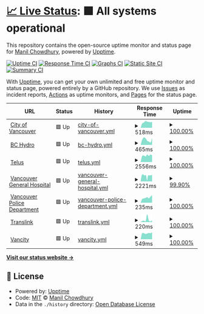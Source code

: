 # [📈 Live Status](https://demo.upptime.js.org): <!--live status--> **🟩 All systems operational**

This repository contains the open-source uptime monitor and status page for [Manil Chowdhury](https://manil.xyz), powered by [Upptime](https://github.com/upptime/upptime).

[![Uptime CI](https://github.com/keywordnew/scaling-robot/workflows/Uptime%20CI/badge.svg)](https://github.com/keywordnew/scaling-robot/actions?query=workflow%3A%22Uptime+CI%22)
[![Response Time CI](https://github.com/keywordnew/scaling-robot/workflows/Response%20Time%20CI/badge.svg)](https://github.com/keywordnew/scaling-robot/actions?query=workflow%3A%22Response+Time+CI%22)
[![Graphs CI](https://github.com/keywordnew/scaling-robot/workflows/Graphs%20CI/badge.svg)](https://github.com/keywordnew/scaling-robot/actions?query=workflow%3A%22Graphs+CI%22)
[![Static Site CI](https://github.com/keywordnew/scaling-robot/workflows/Static%20Site%20CI/badge.svg)](https://github.com/keywordnew/scaling-robot/actions?query=workflow%3A%22Static+Site+CI%22)
[![Summary CI](https://github.com/keywordnew/scaling-robot/workflows/Summary%20CI/badge.svg)](https://github.com/keywordnew/scaling-robot/actions?query=workflow%3A%22Summary+CI%22)

With [Upptime](https://upptime.js.org), you can get your own unlimited and free uptime monitor and status page, powered entirely by a GitHub repository. We use [Issues](https://github.com/keywordnew/scaling-robot/issues) as incident reports, [Actions](https://github.com/keywordnew/scaling-robot/actions) as uptime monitors, and [Pages](https://demo.upptime.js.org) for the status page.

<!--start: status pages-->
<!-- This summary is generated by Upptime (https://github.com/upptime/upptime) -->
<!-- Do not edit this manually, your changes will be overwritten -->
<!-- prettier-ignore -->
| URL | Status | History | Response Time | Uptime |
| --- | ------ | ------- | ------------- | ------ |
| <img alt="" src="https://nilspace.xyz/content/images/2023/05/water.png" height="13"> [City of Vancouver](https://vancouver.ca/home-property-development/water-treatment.aspx) | 🟩 Up | [city-of-vancouver.yml](https://github.com/keywordnew/scaling-robot/commits/HEAD/history/city-of-vancouver.yml) | <details><summary><img alt="Response time graph" src="./graphs/city-of-vancouver/response-time-week.png" height="20"> 518ms</summary><br><a href="https://keywordnew.github.io/scaling-robot/history/city-of-vancouver"><img alt="Response time 555" src="https://img.shields.io/endpoint?url=https%3A%2F%2Fraw.githubusercontent.com%2Fkeywordnew%2Fscaling-robot%2FHEAD%2Fapi%2Fcity-of-vancouver%2Fresponse-time.json"></a><br><a href="https://keywordnew.github.io/scaling-robot/history/city-of-vancouver"><img alt="24-hour response time 538" src="https://img.shields.io/endpoint?url=https%3A%2F%2Fraw.githubusercontent.com%2Fkeywordnew%2Fscaling-robot%2FHEAD%2Fapi%2Fcity-of-vancouver%2Fresponse-time-day.json"></a><br><a href="https://keywordnew.github.io/scaling-robot/history/city-of-vancouver"><img alt="7-day response time 518" src="https://img.shields.io/endpoint?url=https%3A%2F%2Fraw.githubusercontent.com%2Fkeywordnew%2Fscaling-robot%2FHEAD%2Fapi%2Fcity-of-vancouver%2Fresponse-time-week.json"></a><br><a href="https://keywordnew.github.io/scaling-robot/history/city-of-vancouver"><img alt="30-day response time 555" src="https://img.shields.io/endpoint?url=https%3A%2F%2Fraw.githubusercontent.com%2Fkeywordnew%2Fscaling-robot%2FHEAD%2Fapi%2Fcity-of-vancouver%2Fresponse-time-month.json"></a><br><a href="https://keywordnew.github.io/scaling-robot/history/city-of-vancouver"><img alt="1-year response time 555" src="https://img.shields.io/endpoint?url=https%3A%2F%2Fraw.githubusercontent.com%2Fkeywordnew%2Fscaling-robot%2FHEAD%2Fapi%2Fcity-of-vancouver%2Fresponse-time-year.json"></a></details> | <details><summary><a href="https://keywordnew.github.io/scaling-robot/history/city-of-vancouver">100.00%</a></summary><a href="https://keywordnew.github.io/scaling-robot/history/city-of-vancouver"><img alt="All-time uptime 100.00%" src="https://img.shields.io/endpoint?url=https%3A%2F%2Fraw.githubusercontent.com%2Fkeywordnew%2Fscaling-robot%2FHEAD%2Fapi%2Fcity-of-vancouver%2Fuptime.json"></a><br><a href="https://keywordnew.github.io/scaling-robot/history/city-of-vancouver"><img alt="24-hour uptime 100.00%" src="https://img.shields.io/endpoint?url=https%3A%2F%2Fraw.githubusercontent.com%2Fkeywordnew%2Fscaling-robot%2FHEAD%2Fapi%2Fcity-of-vancouver%2Fuptime-day.json"></a><br><a href="https://keywordnew.github.io/scaling-robot/history/city-of-vancouver"><img alt="7-day uptime 100.00%" src="https://img.shields.io/endpoint?url=https%3A%2F%2Fraw.githubusercontent.com%2Fkeywordnew%2Fscaling-robot%2FHEAD%2Fapi%2Fcity-of-vancouver%2Fuptime-week.json"></a><br><a href="https://keywordnew.github.io/scaling-robot/history/city-of-vancouver"><img alt="30-day uptime 100.00%" src="https://img.shields.io/endpoint?url=https%3A%2F%2Fraw.githubusercontent.com%2Fkeywordnew%2Fscaling-robot%2FHEAD%2Fapi%2Fcity-of-vancouver%2Fuptime-month.json"></a><br><a href="https://keywordnew.github.io/scaling-robot/history/city-of-vancouver"><img alt="1-year uptime 100.00%" src="https://img.shields.io/endpoint?url=https%3A%2F%2Fraw.githubusercontent.com%2Fkeywordnew%2Fscaling-robot%2FHEAD%2Fapi%2Fcity-of-vancouver%2Fuptime-year.json"></a></details>
| <img alt="" src="https://nilspace.xyz/content/images/2023/05/power-1.png" height="13"> [BC Hydro](https://www.bchydro.com/) | 🟩 Up | [bc-hydro.yml](https://github.com/keywordnew/scaling-robot/commits/HEAD/history/bc-hydro.yml) | <details><summary><img alt="Response time graph" src="./graphs/bc-hydro/response-time-week.png" height="20"> 465ms</summary><br><a href="https://keywordnew.github.io/scaling-robot/history/bc-hydro"><img alt="Response time 514" src="https://img.shields.io/endpoint?url=https%3A%2F%2Fraw.githubusercontent.com%2Fkeywordnew%2Fscaling-robot%2FHEAD%2Fapi%2Fbc-hydro%2Fresponse-time.json"></a><br><a href="https://keywordnew.github.io/scaling-robot/history/bc-hydro"><img alt="24-hour response time 606" src="https://img.shields.io/endpoint?url=https%3A%2F%2Fraw.githubusercontent.com%2Fkeywordnew%2Fscaling-robot%2FHEAD%2Fapi%2Fbc-hydro%2Fresponse-time-day.json"></a><br><a href="https://keywordnew.github.io/scaling-robot/history/bc-hydro"><img alt="7-day response time 465" src="https://img.shields.io/endpoint?url=https%3A%2F%2Fraw.githubusercontent.com%2Fkeywordnew%2Fscaling-robot%2FHEAD%2Fapi%2Fbc-hydro%2Fresponse-time-week.json"></a><br><a href="https://keywordnew.github.io/scaling-robot/history/bc-hydro"><img alt="30-day response time 514" src="https://img.shields.io/endpoint?url=https%3A%2F%2Fraw.githubusercontent.com%2Fkeywordnew%2Fscaling-robot%2FHEAD%2Fapi%2Fbc-hydro%2Fresponse-time-month.json"></a><br><a href="https://keywordnew.github.io/scaling-robot/history/bc-hydro"><img alt="1-year response time 514" src="https://img.shields.io/endpoint?url=https%3A%2F%2Fraw.githubusercontent.com%2Fkeywordnew%2Fscaling-robot%2FHEAD%2Fapi%2Fbc-hydro%2Fresponse-time-year.json"></a></details> | <details><summary><a href="https://keywordnew.github.io/scaling-robot/history/bc-hydro">100.00%</a></summary><a href="https://keywordnew.github.io/scaling-robot/history/bc-hydro"><img alt="All-time uptime 100.00%" src="https://img.shields.io/endpoint?url=https%3A%2F%2Fraw.githubusercontent.com%2Fkeywordnew%2Fscaling-robot%2FHEAD%2Fapi%2Fbc-hydro%2Fuptime.json"></a><br><a href="https://keywordnew.github.io/scaling-robot/history/bc-hydro"><img alt="24-hour uptime 100.00%" src="https://img.shields.io/endpoint?url=https%3A%2F%2Fraw.githubusercontent.com%2Fkeywordnew%2Fscaling-robot%2FHEAD%2Fapi%2Fbc-hydro%2Fuptime-day.json"></a><br><a href="https://keywordnew.github.io/scaling-robot/history/bc-hydro"><img alt="7-day uptime 100.00%" src="https://img.shields.io/endpoint?url=https%3A%2F%2Fraw.githubusercontent.com%2Fkeywordnew%2Fscaling-robot%2FHEAD%2Fapi%2Fbc-hydro%2Fuptime-week.json"></a><br><a href="https://keywordnew.github.io/scaling-robot/history/bc-hydro"><img alt="30-day uptime 100.00%" src="https://img.shields.io/endpoint?url=https%3A%2F%2Fraw.githubusercontent.com%2Fkeywordnew%2Fscaling-robot%2FHEAD%2Fapi%2Fbc-hydro%2Fuptime-month.json"></a><br><a href="https://keywordnew.github.io/scaling-robot/history/bc-hydro"><img alt="1-year uptime 100.00%" src="https://img.shields.io/endpoint?url=https%3A%2F%2Fraw.githubusercontent.com%2Fkeywordnew%2Fscaling-robot%2FHEAD%2Fapi%2Fbc-hydro%2Fuptime-year.json"></a></details>
| <img alt="" src="https://nilspace.xyz/content/images/2023/05/communication.png" height="13"> [Telus](https://www.telus.com/en) | 🟩 Up | [telus.yml](https://github.com/keywordnew/scaling-robot/commits/HEAD/history/telus.yml) | <details><summary><img alt="Response time graph" src="./graphs/telus/response-time-week.png" height="20"> 2556ms</summary><br><a href="https://keywordnew.github.io/scaling-robot/history/telus"><img alt="Response time 2610" src="https://img.shields.io/endpoint?url=https%3A%2F%2Fraw.githubusercontent.com%2Fkeywordnew%2Fscaling-robot%2FHEAD%2Fapi%2Ftelus%2Fresponse-time.json"></a><br><a href="https://keywordnew.github.io/scaling-robot/history/telus"><img alt="24-hour response time 2613" src="https://img.shields.io/endpoint?url=https%3A%2F%2Fraw.githubusercontent.com%2Fkeywordnew%2Fscaling-robot%2FHEAD%2Fapi%2Ftelus%2Fresponse-time-day.json"></a><br><a href="https://keywordnew.github.io/scaling-robot/history/telus"><img alt="7-day response time 2556" src="https://img.shields.io/endpoint?url=https%3A%2F%2Fraw.githubusercontent.com%2Fkeywordnew%2Fscaling-robot%2FHEAD%2Fapi%2Ftelus%2Fresponse-time-week.json"></a><br><a href="https://keywordnew.github.io/scaling-robot/history/telus"><img alt="30-day response time 2610" src="https://img.shields.io/endpoint?url=https%3A%2F%2Fraw.githubusercontent.com%2Fkeywordnew%2Fscaling-robot%2FHEAD%2Fapi%2Ftelus%2Fresponse-time-month.json"></a><br><a href="https://keywordnew.github.io/scaling-robot/history/telus"><img alt="1-year response time 2610" src="https://img.shields.io/endpoint?url=https%3A%2F%2Fraw.githubusercontent.com%2Fkeywordnew%2Fscaling-robot%2FHEAD%2Fapi%2Ftelus%2Fresponse-time-year.json"></a></details> | <details><summary><a href="https://keywordnew.github.io/scaling-robot/history/telus">100.00%</a></summary><a href="https://keywordnew.github.io/scaling-robot/history/telus"><img alt="All-time uptime 100.00%" src="https://img.shields.io/endpoint?url=https%3A%2F%2Fraw.githubusercontent.com%2Fkeywordnew%2Fscaling-robot%2FHEAD%2Fapi%2Ftelus%2Fuptime.json"></a><br><a href="https://keywordnew.github.io/scaling-robot/history/telus"><img alt="24-hour uptime 100.00%" src="https://img.shields.io/endpoint?url=https%3A%2F%2Fraw.githubusercontent.com%2Fkeywordnew%2Fscaling-robot%2FHEAD%2Fapi%2Ftelus%2Fuptime-day.json"></a><br><a href="https://keywordnew.github.io/scaling-robot/history/telus"><img alt="7-day uptime 100.00%" src="https://img.shields.io/endpoint?url=https%3A%2F%2Fraw.githubusercontent.com%2Fkeywordnew%2Fscaling-robot%2FHEAD%2Fapi%2Ftelus%2Fuptime-week.json"></a><br><a href="https://keywordnew.github.io/scaling-robot/history/telus"><img alt="30-day uptime 100.00%" src="https://img.shields.io/endpoint?url=https%3A%2F%2Fraw.githubusercontent.com%2Fkeywordnew%2Fscaling-robot%2FHEAD%2Fapi%2Ftelus%2Fuptime-month.json"></a><br><a href="https://keywordnew.github.io/scaling-robot/history/telus"><img alt="1-year uptime 100.00%" src="https://img.shields.io/endpoint?url=https%3A%2F%2Fraw.githubusercontent.com%2Fkeywordnew%2Fscaling-robot%2FHEAD%2Fapi%2Ftelus%2Fuptime-year.json"></a></details>
| <img alt="" src="https://nilspace.xyz/content/images/2023/05/hospital.png" height="13"> [Vancouver General Hospital](https://www.vch.ca/en/location/vancouver-general-hospital) | 🟩 Up | [vancouver-general-hospital.yml](https://github.com/keywordnew/scaling-robot/commits/HEAD/history/vancouver-general-hospital.yml) | <details><summary><img alt="Response time graph" src="./graphs/vancouver-general-hospital/response-time-week.png" height="20"> 2221ms</summary><br><a href="https://keywordnew.github.io/scaling-robot/history/vancouver-general-hospital"><img alt="Response time 2467" src="https://img.shields.io/endpoint?url=https%3A%2F%2Fraw.githubusercontent.com%2Fkeywordnew%2Fscaling-robot%2FHEAD%2Fapi%2Fvancouver-general-hospital%2Fresponse-time.json"></a><br><a href="https://keywordnew.github.io/scaling-robot/history/vancouver-general-hospital"><img alt="24-hour response time 2574" src="https://img.shields.io/endpoint?url=https%3A%2F%2Fraw.githubusercontent.com%2Fkeywordnew%2Fscaling-robot%2FHEAD%2Fapi%2Fvancouver-general-hospital%2Fresponse-time-day.json"></a><br><a href="https://keywordnew.github.io/scaling-robot/history/vancouver-general-hospital"><img alt="7-day response time 2221" src="https://img.shields.io/endpoint?url=https%3A%2F%2Fraw.githubusercontent.com%2Fkeywordnew%2Fscaling-robot%2FHEAD%2Fapi%2Fvancouver-general-hospital%2Fresponse-time-week.json"></a><br><a href="https://keywordnew.github.io/scaling-robot/history/vancouver-general-hospital"><img alt="30-day response time 2467" src="https://img.shields.io/endpoint?url=https%3A%2F%2Fraw.githubusercontent.com%2Fkeywordnew%2Fscaling-robot%2FHEAD%2Fapi%2Fvancouver-general-hospital%2Fresponse-time-month.json"></a><br><a href="https://keywordnew.github.io/scaling-robot/history/vancouver-general-hospital"><img alt="1-year response time 2467" src="https://img.shields.io/endpoint?url=https%3A%2F%2Fraw.githubusercontent.com%2Fkeywordnew%2Fscaling-robot%2FHEAD%2Fapi%2Fvancouver-general-hospital%2Fresponse-time-year.json"></a></details> | <details><summary><a href="https://keywordnew.github.io/scaling-robot/history/vancouver-general-hospital">99.90%</a></summary><a href="https://keywordnew.github.io/scaling-robot/history/vancouver-general-hospital"><img alt="All-time uptime 99.94%" src="https://img.shields.io/endpoint?url=https%3A%2F%2Fraw.githubusercontent.com%2Fkeywordnew%2Fscaling-robot%2FHEAD%2Fapi%2Fvancouver-general-hospital%2Fuptime.json"></a><br><a href="https://keywordnew.github.io/scaling-robot/history/vancouver-general-hospital"><img alt="24-hour uptime 100.00%" src="https://img.shields.io/endpoint?url=https%3A%2F%2Fraw.githubusercontent.com%2Fkeywordnew%2Fscaling-robot%2FHEAD%2Fapi%2Fvancouver-general-hospital%2Fuptime-day.json"></a><br><a href="https://keywordnew.github.io/scaling-robot/history/vancouver-general-hospital"><img alt="7-day uptime 99.90%" src="https://img.shields.io/endpoint?url=https%3A%2F%2Fraw.githubusercontent.com%2Fkeywordnew%2Fscaling-robot%2FHEAD%2Fapi%2Fvancouver-general-hospital%2Fuptime-week.json"></a><br><a href="https://keywordnew.github.io/scaling-robot/history/vancouver-general-hospital"><img alt="30-day uptime 99.94%" src="https://img.shields.io/endpoint?url=https%3A%2F%2Fraw.githubusercontent.com%2Fkeywordnew%2Fscaling-robot%2FHEAD%2Fapi%2Fvancouver-general-hospital%2Fuptime-month.json"></a><br><a href="https://keywordnew.github.io/scaling-robot/history/vancouver-general-hospital"><img alt="1-year uptime 99.94%" src="https://img.shields.io/endpoint?url=https%3A%2F%2Fraw.githubusercontent.com%2Fkeywordnew%2Fscaling-robot%2FHEAD%2Fapi%2Fvancouver-general-hospital%2Fuptime-year.json"></a></details>
| <img alt="" src="https://nilspace.xyz/content/images/2023/05/emergency.png" height="13"> [Vancouver Police Department](https://vpd.ca/report-a-crime/) | 🟩 Up | [vancouver-police-department.yml](https://github.com/keywordnew/scaling-robot/commits/HEAD/history/vancouver-police-department.yml) | <details><summary><img alt="Response time graph" src="./graphs/vancouver-police-department/response-time-week.png" height="20"> 235ms</summary><br><a href="https://keywordnew.github.io/scaling-robot/history/vancouver-police-department"><img alt="Response time 217" src="https://img.shields.io/endpoint?url=https%3A%2F%2Fraw.githubusercontent.com%2Fkeywordnew%2Fscaling-robot%2FHEAD%2Fapi%2Fvancouver-police-department%2Fresponse-time.json"></a><br><a href="https://keywordnew.github.io/scaling-robot/history/vancouver-police-department"><img alt="24-hour response time 341" src="https://img.shields.io/endpoint?url=https%3A%2F%2Fraw.githubusercontent.com%2Fkeywordnew%2Fscaling-robot%2FHEAD%2Fapi%2Fvancouver-police-department%2Fresponse-time-day.json"></a><br><a href="https://keywordnew.github.io/scaling-robot/history/vancouver-police-department"><img alt="7-day response time 235" src="https://img.shields.io/endpoint?url=https%3A%2F%2Fraw.githubusercontent.com%2Fkeywordnew%2Fscaling-robot%2FHEAD%2Fapi%2Fvancouver-police-department%2Fresponse-time-week.json"></a><br><a href="https://keywordnew.github.io/scaling-robot/history/vancouver-police-department"><img alt="30-day response time 217" src="https://img.shields.io/endpoint?url=https%3A%2F%2Fraw.githubusercontent.com%2Fkeywordnew%2Fscaling-robot%2FHEAD%2Fapi%2Fvancouver-police-department%2Fresponse-time-month.json"></a><br><a href="https://keywordnew.github.io/scaling-robot/history/vancouver-police-department"><img alt="1-year response time 217" src="https://img.shields.io/endpoint?url=https%3A%2F%2Fraw.githubusercontent.com%2Fkeywordnew%2Fscaling-robot%2FHEAD%2Fapi%2Fvancouver-police-department%2Fresponse-time-year.json"></a></details> | <details><summary><a href="https://keywordnew.github.io/scaling-robot/history/vancouver-police-department">100.00%</a></summary><a href="https://keywordnew.github.io/scaling-robot/history/vancouver-police-department"><img alt="All-time uptime 100.00%" src="https://img.shields.io/endpoint?url=https%3A%2F%2Fraw.githubusercontent.com%2Fkeywordnew%2Fscaling-robot%2FHEAD%2Fapi%2Fvancouver-police-department%2Fuptime.json"></a><br><a href="https://keywordnew.github.io/scaling-robot/history/vancouver-police-department"><img alt="24-hour uptime 100.00%" src="https://img.shields.io/endpoint?url=https%3A%2F%2Fraw.githubusercontent.com%2Fkeywordnew%2Fscaling-robot%2FHEAD%2Fapi%2Fvancouver-police-department%2Fuptime-day.json"></a><br><a href="https://keywordnew.github.io/scaling-robot/history/vancouver-police-department"><img alt="7-day uptime 100.00%" src="https://img.shields.io/endpoint?url=https%3A%2F%2Fraw.githubusercontent.com%2Fkeywordnew%2Fscaling-robot%2FHEAD%2Fapi%2Fvancouver-police-department%2Fuptime-week.json"></a><br><a href="https://keywordnew.github.io/scaling-robot/history/vancouver-police-department"><img alt="30-day uptime 100.00%" src="https://img.shields.io/endpoint?url=https%3A%2F%2Fraw.githubusercontent.com%2Fkeywordnew%2Fscaling-robot%2FHEAD%2Fapi%2Fvancouver-police-department%2Fuptime-month.json"></a><br><a href="https://keywordnew.github.io/scaling-robot/history/vancouver-police-department"><img alt="1-year uptime 100.00%" src="https://img.shields.io/endpoint?url=https%3A%2F%2Fraw.githubusercontent.com%2Fkeywordnew%2Fscaling-robot%2FHEAD%2Fapi%2Fvancouver-police-department%2Fuptime-year.json"></a></details>
| <img alt="" src="https://nilspace.xyz/content/images/2023/05/transportation-1.png" height="13"> [Translink](https://www.translink.ca/) | 🟩 Up | [translink.yml](https://github.com/keywordnew/scaling-robot/commits/HEAD/history/translink.yml) | <details><summary><img alt="Response time graph" src="./graphs/translink/response-time-week.png" height="20"> 220ms</summary><br><a href="https://keywordnew.github.io/scaling-robot/history/translink"><img alt="Response time 267" src="https://img.shields.io/endpoint?url=https%3A%2F%2Fraw.githubusercontent.com%2Fkeywordnew%2Fscaling-robot%2FHEAD%2Fapi%2Ftranslink%2Fresponse-time.json"></a><br><a href="https://keywordnew.github.io/scaling-robot/history/translink"><img alt="24-hour response time 184" src="https://img.shields.io/endpoint?url=https%3A%2F%2Fraw.githubusercontent.com%2Fkeywordnew%2Fscaling-robot%2FHEAD%2Fapi%2Ftranslink%2Fresponse-time-day.json"></a><br><a href="https://keywordnew.github.io/scaling-robot/history/translink"><img alt="7-day response time 220" src="https://img.shields.io/endpoint?url=https%3A%2F%2Fraw.githubusercontent.com%2Fkeywordnew%2Fscaling-robot%2FHEAD%2Fapi%2Ftranslink%2Fresponse-time-week.json"></a><br><a href="https://keywordnew.github.io/scaling-robot/history/translink"><img alt="30-day response time 267" src="https://img.shields.io/endpoint?url=https%3A%2F%2Fraw.githubusercontent.com%2Fkeywordnew%2Fscaling-robot%2FHEAD%2Fapi%2Ftranslink%2Fresponse-time-month.json"></a><br><a href="https://keywordnew.github.io/scaling-robot/history/translink"><img alt="1-year response time 267" src="https://img.shields.io/endpoint?url=https%3A%2F%2Fraw.githubusercontent.com%2Fkeywordnew%2Fscaling-robot%2FHEAD%2Fapi%2Ftranslink%2Fresponse-time-year.json"></a></details> | <details><summary><a href="https://keywordnew.github.io/scaling-robot/history/translink">100.00%</a></summary><a href="https://keywordnew.github.io/scaling-robot/history/translink"><img alt="All-time uptime 100.00%" src="https://img.shields.io/endpoint?url=https%3A%2F%2Fraw.githubusercontent.com%2Fkeywordnew%2Fscaling-robot%2FHEAD%2Fapi%2Ftranslink%2Fuptime.json"></a><br><a href="https://keywordnew.github.io/scaling-robot/history/translink"><img alt="24-hour uptime 100.00%" src="https://img.shields.io/endpoint?url=https%3A%2F%2Fraw.githubusercontent.com%2Fkeywordnew%2Fscaling-robot%2FHEAD%2Fapi%2Ftranslink%2Fuptime-day.json"></a><br><a href="https://keywordnew.github.io/scaling-robot/history/translink"><img alt="7-day uptime 100.00%" src="https://img.shields.io/endpoint?url=https%3A%2F%2Fraw.githubusercontent.com%2Fkeywordnew%2Fscaling-robot%2FHEAD%2Fapi%2Ftranslink%2Fuptime-week.json"></a><br><a href="https://keywordnew.github.io/scaling-robot/history/translink"><img alt="30-day uptime 100.00%" src="https://img.shields.io/endpoint?url=https%3A%2F%2Fraw.githubusercontent.com%2Fkeywordnew%2Fscaling-robot%2FHEAD%2Fapi%2Ftranslink%2Fuptime-month.json"></a><br><a href="https://keywordnew.github.io/scaling-robot/history/translink"><img alt="1-year uptime 100.00%" src="https://img.shields.io/endpoint?url=https%3A%2F%2Fraw.githubusercontent.com%2Fkeywordnew%2Fscaling-robot%2FHEAD%2Fapi%2Ftranslink%2Fuptime-year.json"></a></details>
| <img alt="" src="https://nilspace.xyz/content/images/2023/05/payment.png" height="13"> [Vancity](https://www.vancity.com/) | 🟩 Up | [vancity.yml](https://github.com/keywordnew/scaling-robot/commits/HEAD/history/vancity.yml) | <details><summary><img alt="Response time graph" src="./graphs/vancity/response-time-week.png" height="20"> 549ms</summary><br><a href="https://keywordnew.github.io/scaling-robot/history/vancity"><img alt="Response time 489" src="https://img.shields.io/endpoint?url=https%3A%2F%2Fraw.githubusercontent.com%2Fkeywordnew%2Fscaling-robot%2FHEAD%2Fapi%2Fvancity%2Fresponse-time.json"></a><br><a href="https://keywordnew.github.io/scaling-robot/history/vancity"><img alt="24-hour response time 631" src="https://img.shields.io/endpoint?url=https%3A%2F%2Fraw.githubusercontent.com%2Fkeywordnew%2Fscaling-robot%2FHEAD%2Fapi%2Fvancity%2Fresponse-time-day.json"></a><br><a href="https://keywordnew.github.io/scaling-robot/history/vancity"><img alt="7-day response time 549" src="https://img.shields.io/endpoint?url=https%3A%2F%2Fraw.githubusercontent.com%2Fkeywordnew%2Fscaling-robot%2FHEAD%2Fapi%2Fvancity%2Fresponse-time-week.json"></a><br><a href="https://keywordnew.github.io/scaling-robot/history/vancity"><img alt="30-day response time 489" src="https://img.shields.io/endpoint?url=https%3A%2F%2Fraw.githubusercontent.com%2Fkeywordnew%2Fscaling-robot%2FHEAD%2Fapi%2Fvancity%2Fresponse-time-month.json"></a><br><a href="https://keywordnew.github.io/scaling-robot/history/vancity"><img alt="1-year response time 489" src="https://img.shields.io/endpoint?url=https%3A%2F%2Fraw.githubusercontent.com%2Fkeywordnew%2Fscaling-robot%2FHEAD%2Fapi%2Fvancity%2Fresponse-time-year.json"></a></details> | <details><summary><a href="https://keywordnew.github.io/scaling-robot/history/vancity">100.00%</a></summary><a href="https://keywordnew.github.io/scaling-robot/history/vancity"><img alt="All-time uptime 100.00%" src="https://img.shields.io/endpoint?url=https%3A%2F%2Fraw.githubusercontent.com%2Fkeywordnew%2Fscaling-robot%2FHEAD%2Fapi%2Fvancity%2Fuptime.json"></a><br><a href="https://keywordnew.github.io/scaling-robot/history/vancity"><img alt="24-hour uptime 100.00%" src="https://img.shields.io/endpoint?url=https%3A%2F%2Fraw.githubusercontent.com%2Fkeywordnew%2Fscaling-robot%2FHEAD%2Fapi%2Fvancity%2Fuptime-day.json"></a><br><a href="https://keywordnew.github.io/scaling-robot/history/vancity"><img alt="7-day uptime 100.00%" src="https://img.shields.io/endpoint?url=https%3A%2F%2Fraw.githubusercontent.com%2Fkeywordnew%2Fscaling-robot%2FHEAD%2Fapi%2Fvancity%2Fuptime-week.json"></a><br><a href="https://keywordnew.github.io/scaling-robot/history/vancity"><img alt="30-day uptime 100.00%" src="https://img.shields.io/endpoint?url=https%3A%2F%2Fraw.githubusercontent.com%2Fkeywordnew%2Fscaling-robot%2FHEAD%2Fapi%2Fvancity%2Fuptime-month.json"></a><br><a href="https://keywordnew.github.io/scaling-robot/history/vancity"><img alt="1-year uptime 100.00%" src="https://img.shields.io/endpoint?url=https%3A%2F%2Fraw.githubusercontent.com%2Fkeywordnew%2Fscaling-robot%2FHEAD%2Fapi%2Fvancity%2Fuptime-year.json"></a></details>

<!--end: status pages-->

[**Visit our status website →**](https://demo.upptime.js.org)

## 📄 License

- Powered by: [Upptime](https://github.com/upptime/upptime)
- Code: [MIT](./LICENSE) © [Manil Chowdhury](https://manil.xyz)
- Data in the `./history` directory: [Open Database License](https://opendatacommons.org/licenses/odbl/1-0/)
